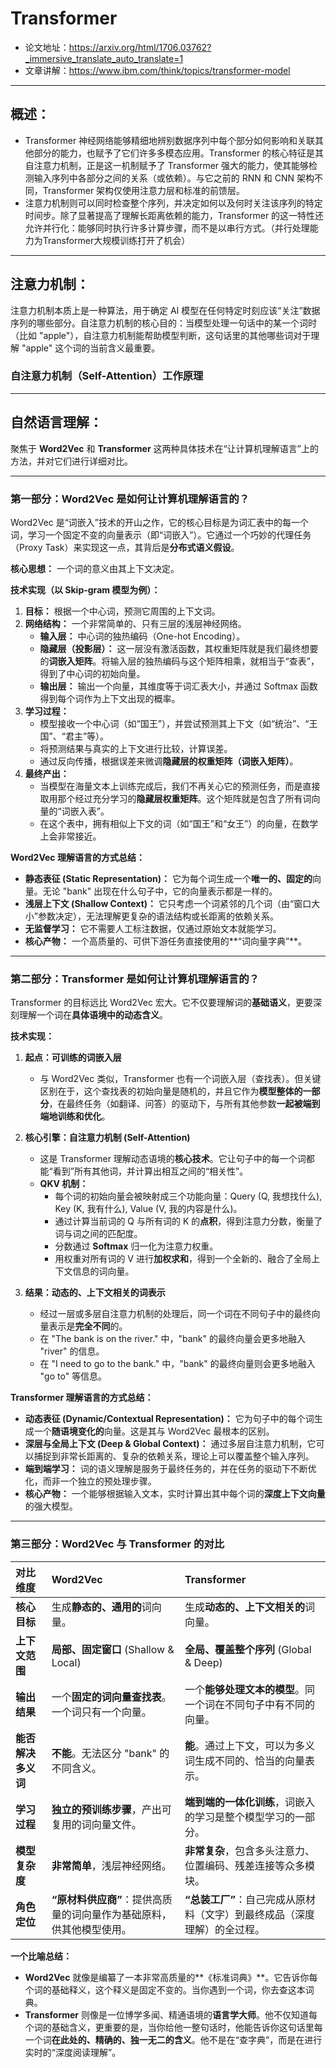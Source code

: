 # Transformer
- 论文地址：https://arxiv.org/html/1706.03762?_immersive_translate_auto_translate=1
- 文章讲解：https://www.ibm.com/think/topics/transformer-model

---

## 概述：
- Transformer 神经网络能够精细地辨别数据序列中每个部分如何影响和关联其他部分的能力，也赋予了它们许多多模态应用。Transformer 的核心特征是其自注意力机制，正是这一机制赋予了 Transformer 强大的能力，使其能够检测输入序列中各部分之间的关系（或依赖）。与它之前的 RNN 和 CNN 架构不同，Transformer 架构仅使用注意力层和标准的前馈层。
- 注意力机制则可以同时检查整个序列，并决定如何以及何时关注该序列的特定时间步。除了显著提高了理解长距离依赖的能力，Transformer 的这一特性还允许并行化：能够同时执行许多计算步骤，而不是以串行方式。（并行处理能力为Transformer大规模训练打开了机会）

---

## 注意力机制：
注意力机制本质上是一种算法，用于确定 AI 模型在任何特定时刻应该“关注”数据序列的哪些部分。自注意力机制的核心目的：当模型处理一句话中的某一个词时（比如 "apple"），自注意力机制能帮助模型判断，这句话里的其他哪些词对于理解 "apple" 这个词的当前含义最重要。

### 自注意力机制（Self-Attention）工作原理





---

## 自然语言理解：

聚焦于 **Word2Vec** 和 **Transformer** 这两种具体技术在“让计算机理解语言”上的方法，并对它们进行详细对比。

---

### **第一部分：Word2Vec 是如何让计算机理解语言的？**

Word2Vec 是“词嵌入”技术的开山之作，它的核心目标是为词汇表中的每一个词，学习一个固定不变的向量表示（即“词嵌入”）。它通过一个巧妙的代理任务（Proxy Task）来实现这一点，其背后是**分布式语义假设**。

**核心思想：** 一个词的意义由其上下文决定。

**技术实现（以 Skip-gram 模型为例）：**

1.  **目标：** 根据一个中心词，预测它周围的上下文词。
2.  **网络结构：** 一个非常简单的、只有三层的浅层神经网络。
    *   **输入层：** 中心词的独热编码（One-hot Encoding）。
    *   **隐藏层（投影层）：** 这一层没有激活函数，其权重矩阵就是我们最终想要的**词嵌入矩阵**。将输入层的独热编码与这个矩阵相乘，就相当于“查表”，得到了中心词的初始向量。
    *   **输出层：** 输出一个向量，其维度等于词汇表大小，并通过 Softmax 函数得到每个词作为上下文出现的概率。
3.  **学习过程：**
    *   模型接收一个中心词（如“国王”），并尝试预测其上下文（如“统治”、“王国”、“君主”等）。
    *   将预测结果与真实的上下文进行比较，计算误差。
    *   通过反向传播，根据误差来微调**隐藏层的权重矩阵（词嵌入矩阵）**。
4.  **最终产出：**
    *   当模型在海量文本上训练完成后，我们不再关心它的预测任务，而是直接取用那个经过充分学习的**隐藏层权重矩阵**。这个矩阵就是包含了所有词向量的“词嵌入表”。
    *   在这个表中，拥有相似上下文的词（如“国王”和“女王”）的向量，在数学上会非常接近。

**Word2Vec 理解语言的方式总结：**

*   **静态表征 (Static Representation)：** 它为每个词生成一个**唯一的、固定的**向量。无论 "bank" 出现在什么句子中，它的向量表示都是一样的。
*   **浅层上下文 (Shallow Context)：** 它只考虑一个词紧邻的几个词（由“窗口大小”参数决定），无法理解更复杂的语法结构或长距离的依赖关系。
*   **无监督学习：** 它不需要人工标注数据，仅通过原始文本就能学习。
*   **核心产物：** 一个高质量的、可供下游任务直接使用的**“词向量字典”**。

---

### **第二部分：Transformer 是如何让计算机理解语言的？**

Transformer 的目标远比 Word2Vec 宏大。它不仅要理解词的**基础语义**，更要深刻理解一个词在**具体语境中的动态含义**。

**技术实现：**

1.  **起点：可训练的词嵌入层**
    *   与 Word2Vec 类似，Transformer 也有一个词嵌入层（查找表）。但关键区别在于，这个查找表的初始向量是随机的，并且它作为**模型整体的一部分**，在最终任务（如翻译、问答）的驱动下，与所有其他参数**一起被端到端地训练和优化**。

2.  **核心引擎：自注意力机制 (Self-Attention)**
    *   这是 Transformer 理解动态语境的**核心技术**。它让句子中的每一个词都能“看到”所有其他词，并计算出相互之间的“相关性”。
    *   **QKV 机制：**
        *   每个词的初始向量会被映射成三个功能向量：Query (Q, 我想找什么), Key (K, 我有什么), Value (V, 我的内容是什么)。
        *   通过计算当前词的 Q 与所有词的 K 的**点积**，得到注意力分数，衡量了词与词之间的匹配度。
        *   分数通过 **Softmax** 归一化为注意力权重。
        *   用权重对所有词的 V 进行**加权求和**，得到一个全新的、融合了全局上下文信息的词向量。

3.  **结果：动态的、上下文相关的词表示**
    *   经过一层或多层自注意力机制的处理后，同一个词在不同句子中的最终向量表示是**完全不同**的。
    *   在 "The bank is on the river." 中，"bank" 的最终向量会更多地融入 "river" 的信息。
    *   在 "I need to go to the bank." 中，"bank" 的最终向量则会更多地融入 "go to" 等信息。

**Transformer 理解语言的方式总结：**

*   **动态表征 (Dynamic/Contextual Representation)：** 它为句子中的每个词生成一个**随语境变化的**向量。这是其与 Word2Vec 最根本的区别。
*   **深层与全局上下文 (Deep & Global Context)：** 通过多层自注意力机制，它可以捕捉到非常长距离的、复杂的依赖关系，理论上可以覆盖整个输入序列。
*   **端到端学习：** 词的语义理解是服务于最终任务的，并在任务的驱动下不断优化，而非一个独立的预处理步骤。
*   **核心产物：** 一个能够根据输入文本，实时计算出其中每个词的**深度上下文向量**的强大模型。

---

### **第三部分：Word2Vec 与 Transformer 的对比**

| 对比维度 | **Word2Vec** | **Transformer** |
| :--- | :--- | :--- |
| **核心目标** | 生成**静态的、通用的**词向量。 | 生成**动态的、上下文相关的**词向量。 |
| **上下文范围** | **局部、固定窗口** (Shallow & Local) | **全局、覆盖整个序列** (Global & Deep) |
| **输出结果** | 一个**固定的词向量查找表**。一个词只有一个向量。 | 一个**能够处理文本的模型**。同一个词在不同句子中有不同的向量。 |
| **能否解决多义词** | **不能**。无法区分 "bank" 的不同含义。 | **能**。通过上下文，可以为多义词生成不同的、恰当的向量表示。 |
| **学习过程** | **独立的预训练步骤**，产出可复用的词向量文件。 | **端到端的一体化训练**，词嵌入的学习是整个模型学习的一部分。 |
| **模型复杂度** | **非常简单**，浅层神经网络。 | **非常复杂**，包含多头注意力、位置编码、残差连接等众多模块。 |
| **角色定位** | **“原材料供应商”**：提供高质量的词向量作为基础原料，供其他模型使用。 | **“总装工厂”**：自己完成从原材料（文字）到最终成品（深度理解）的全过程。 |

**一个比喻总结：**

*   **Word2Vec** 就像是编纂了一本非常高质量的**《标准词典》**。它告诉你每个词的基础释义，这个释义是固定不变的。当你遇到一个词，你去查这本词典。
*   **Transformer** 则像是一位博学多闻、精通语境的**语言学大师**。他不仅知道每个词的基础含义，更重要的是，当你给他一整句话时，他能告诉你这句话里每一个词**在此处的、精确的、独一无二的含义**。他不是在“查字典”，而是在进行实时的“深度阅读理解”。
